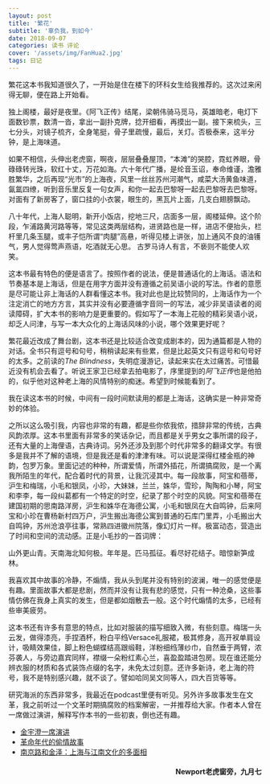 ```yaml
---
layout: post
title: '繁花'
subtitle: '辜负我，到如今'
date: 2018-09-07
categories: 读书 评论
cover: '/assets/img/FanHua2.jpg'
tags: 日记
---
```


繁花这本书我知道很久了，一开始是住在楼下的环科女生给我推荐的。这次过来闲得无聊，便在路上开始看。

<p class='quote'>
独上阁楼，最好是夜里。《阿飞正传》结尾，梁朝伟骑马觅马，英雄暗老，电灯下面数钞票，数清一沓，拿出一副扑克牌，捻开细看，再摸出一副。接下来梳头，三七分头，对镜子梳齐，全身笔挺，骨子里疏慢，最后，关灯。否极泰来，这半分钟，是上海味道。

如果不相信，头伸出老虎窗，啊夜，层层叠叠屋顶，“本滩”的哭腔，霓虹养眼，骨碌碌转光珠，软红十丈，万花如海。六十年代广播，是纶音玉诏，奉命维谨，澹雅胜繁华，之后再现“光市”的上海夜，风里一丝丝苏州河潮气，咸菜大汤黄鱼味道，氤氲四缭，听到音乐里反复一句女声，和你一起去巴黎呀一起去巴黎呀去巴黎呀。对面有了新房客了，窗口挂的小衣裳，眼生的，黑瓦片上面，几支白翅膀飘动。

八十年代，上海人聪明，新开小饭店，挖地三尺，店面多一层，阁楼延伸。这个阶段，乍浦路黄河路等等，常见这类两层结构，进贤路也是一样，进店不便抬头，栏杆里几条玉腿，或丰子恺所谓“肉腿”高悬，听得见楼上讲张，加上通风不良的油镬气，男人觉得莺声燕语，吃酒就无心思。
古罗马诗人有言，不亵则不能使人欢笑。
</p>

这本书最有特色的便是语言了。按照作者的说法，便是普通话化的上海话。语法和节奏基本是上海话，但是在用字方面并没有遵循之前吴语小说的写法。作者的意愿是尽可能让非上海话的人群看懂这本书。我对此也是比较赞同的，上海话作为一个注定消亡的地方方言，其实并没有必要遵循字音同一的写法，减少非吴语读者的阅读障碍，扩大本书的影响力是更重要的。假如写了一本海上花般的精彩吴语小说，却乏人问津，与写一本大众化的上海话风味的小说，哪个效果更好呢？

繁花最近改成了舞台剧，这本书还是比较适合改变成剧本的，因为通篇都是人物的对话。全书只有逗号和句号，稍稍读起来有些累，但是比起英文只有逗号和句号好的太多。之前读的*The Blindness*，失明症漫游记，读起来实在太过痛苦。可惜最近没有机会去看了。听说王家卫已经拿去拍电影了，序里提到的*阿飞正传*也是他拍的，似乎他对这种老上海的风情特别的痴迷。希望到时候能看到了。

我在读这本书的时候，中间有一段时间默读用的都是上海话，这确实是一种非常奇妙的体验。

之所以这么吸引我，内容也非常的有趣，都是些你侬我侬，措辞非常的传统，古典风韵浓厚。这本书里面有非常多的笑话杂记，而且都是关乎男女之事所谓的段子，还有大量的上海俚语，古典诗词。另外还涉及到那个时代非常多的翻译文学。有很多是我并不了解的语境，但是我还是看的津津有味。可以说是深得红楼金瓶的神韵，包罗万象。里面记述的种种，所谓爱情，所谓外插花，所谓搞腐败，是一个离我所陌生的年代，配合着时代的背景，让我沉浸其中。每一段故事，阿宝和蓓蒂，沪生和梅瑞，小毛和银凤，小珍，大妹妹，兰兰，姝华，雪珍，陶陶和小琴，阿宝和李李，每一段纠葛都有一个特定的时空，纪录了那个时空的风貌。阿宝和蓓蒂在建国初期的思南路洋房，沪生和姝华在海德公寓，小毛和银凤在大自鸣钟，后来阿宝和小珍在曹杨新村四万户，沪生搬出海德公寓到普通的石库门里弄，小毛搬出大自鸣钟，苏州沧浪亭往事，常熟四进徽州院落，像幻灯片一样。极富动态，营造出了时间和空间的流动感。正是小毛抄的一首词牌：

<p class='quote'>
山外更山青。天南海北知何极。年年是。匹马孤征。看尽好花结子。暗惊新笋成林。
</p>

我喜欢其中故事的冷静，不煽情，我从头到尾并没有特别的波澜，唯一的感觉便是有趣。里面故事大都是悲剧，然而并没有让我有悲的感觉，只有一种沧桑，这些事情仿佛在我身上真实的发生，但是都如烟散去一般。这个时代煽情的太多，已经有些审美疲劳。

这本书还有许多有意思的特点，比如对服装的描写细致入微，有些刻意。梅瑞一头云发，做得漆亮，手捏酒杯，粉白平绉Versace礼服裙，极其修身，高开衩单肩设计，吸睛效果佳，脚上粉色蝴蝶结高跟缎鞋，洋粉细绉薄纱巾，自然垂于两臂，浓芬袭人，与旁边嘉宾同样，襟缀一朵粉红素心兰，喜盈盈踏进包房。现在谁还能分辨衣服的材质和各式装饰点缀的名字，未免太过刻意。还许多新诗，老上海的符号，我不是特别感兴趣，就不谈了。譬如哈同吴文同等人，四大百货等等。

研究海派的东西非常多，我最近在podcast里便有听见。另外许多故事发生在文革，我之前听过一个文革时期搞腐败的档案解密，一并推荐给大家。作者本人曾在一席做过演讲，解释写作本书的一些初衷，倒也还有趣。

* [金宇澄一席演讲](https://pca.st/W9S8)
* [革命年代的偷情故事](https://pca.st/i79U)
* [南京路和金泽：上海与江南文化的多面相](https://pca.st/vy6e)
<h4 style='text-align:right'>Newport老虎窗旁，九月七</h4>
